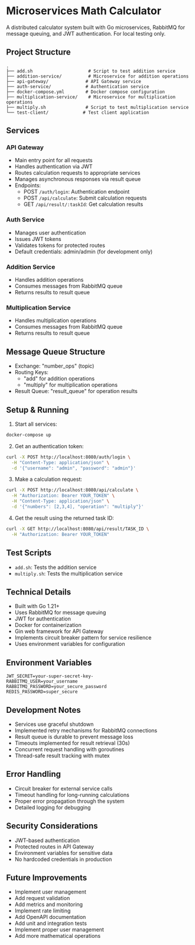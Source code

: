 # Microservices Math Calculator

A distributed calculator system built with Go microservices, RabbitMQ for message queuing, and JWT authentication. For local testing only.

## Project Structure

```
.
├── add.sh                     # Script to test addition service
├── addition-service/          # Microservice for addition operations
├── api-gateway/              # API Gateway service
├── auth-service/             # Authentication service
├── docker-compose.yml        # Docker compose configuration
├── multiplication-service/    # Microservice for multiplication operations
├── multiply.sh               # Script to test multiplication service
└── test-client/             # Test client application
```

## Services

### API Gateway
- Main entry point for all requests
- Handles authentication via JWT
- Routes calculation requests to appropriate services
- Manages asynchronous responses via result queue
- Endpoints:
  - POST `/auth/login`: Authentication endpoint
  - POST `/api/calculate`: Submit calculation requests
  - GET `/api/result/:taskId`: Get calculation results

### Auth Service
- Manages user authentication
- Issues JWT tokens
- Validates tokens for protected routes
- Default credentials: admin/admin (for development only)

### Addition Service
- Handles addition operations
- Consumes messages from RabbitMQ queue
- Returns results to result queue

### Multiplication Service
- Handles multiplication operations
- Consumes messages from RabbitMQ queue
- Returns results to result queue

## Message Queue Structure

- Exchange: "number_ops" (topic)
- Routing Keys:
  - "add" for addition operations
  - "multiply" for multiplication operations
- Result Queue: "result_queue" for operation results

## Setup & Running

1. Start all services:
```bash
docker-compose up
```

2. Get an authentication token:
```bash
curl -X POST http://localhost:8080/auth/login \
  -H "Content-Type: application/json" \
  -d '{"username": "admin", "password": "admin"}'
```

3. Make a calculation request:
```bash
curl -X POST http://localhost:8080/api/calculate \
  -H "Authorization: Bearer YOUR_TOKEN" \
  -H "Content-Type: application/json" \
  -d '{"numbers": [2,3,4], "operation": "multiply"}'
```

4. Get the result using the returned task ID:
```bash
curl -X GET http://localhost:8080/api/result/TASK_ID \
  -H "Authorization: Bearer YOUR_TOKEN"
```

## Test Scripts

- `add.sh`: Tests the addition service
- `multiply.sh`: Tests the multiplication service

## Technical Details

- Built with Go 1.21+
- Uses RabbitMQ for message queuing
- JWT for authentication
- Docker for containerization
- Gin web framework for API Gateway
- Implements circuit breaker pattern for service resilience
- Uses environment variables for configuration

## Environment Variables

```
JWT_SECRET=your-super-secret-key-
RABBITMQ_USER=your_username
RABBITMQ_PASSWORD=your_secure_password
REDIS_PASSWORD=super_secure
```

## Development Notes

- Services use graceful shutdown
- Implemented retry mechanisms for RabbitMQ connections
- Result queue is durable to prevent message loss
- Timeouts implemented for result retrieval (30s)
- Concurrent request handling with goroutines
- Thread-safe result tracking with mutex

## Error Handling

- Circuit breaker for external service calls
- Timeout handling for long-running calculations
- Proper error propagation through the system
- Detailed logging for debugging

## Security Considerations

- JWT-based authentication
- Protected routes in API Gateway
- Environment variables for sensitive data
- No hardcoded credentials in production

## Future Improvements

- Implement user management
- Add request validation
- Add metrics and monitoring
- Implement rate limiting
- Add OpenAPI documentation
- Add unit and integration tests
- Implement proper user management
- Add more mathematical operations
